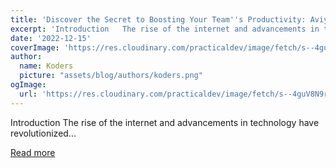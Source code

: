```yaml
---
title: 'Discover the Secret to Boosting Your Team''s Productivity: Aviyel''s Slack Bot Revealed!'
excerpt: 'Introduction   The rise of the internet and advancements in technology have revolutionized...'
date: '2022-12-15'
coverImage: 'https://res.cloudinary.com/practicaldev/image/fetch/s--4guV8N9r--/c_imagga_scale,f_auto,fl_progressive,h_420,q_66,w_1000/https://dev-to-uploads.s3.amazonaws.com/uploads/articles/jy5umpm7iip0520d1747.gif'
author:
  name: Koders
  picture: "assets/blog/authors/koders.png"
ogImage:
  url: 'https://res.cloudinary.com/practicaldev/image/fetch/s--4guV8N9r--/c_imagga_scale,f_auto,fl_progressive,h_420,q_66,w_1000/https://dev-to-uploads.s3.amazonaws.com/uploads/articles/jy5umpm7iip0520d1747.gif'
---
```


Introduction   The rise of the internet and advancements in technology have revolutionized...

[Read more](https://dev.to/aviyel/discover-the-secret-to-boosting-your-teams-productivity-aviyels-slack-bot-revealed-1jjn)
